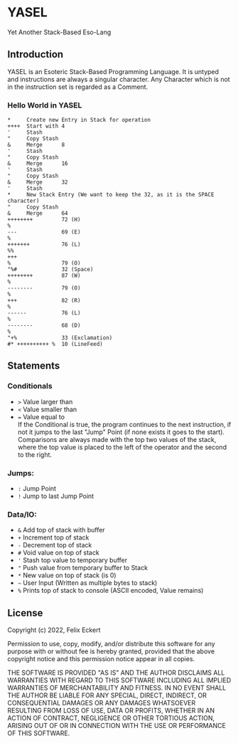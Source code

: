 # YASEL
Yet Another Stack-Based Eso-Lang

## Introduction
YASEL is an Esoteric Stack-Based Programming Language. It is untyped
and instructions are always a singular character. Any Character which
is not in the instruction set is regarded as a Comment.

### Hello World in YASEL
```
*     Create new Entry in Stack for operation
++++  Start with 4
'     Stash
"     Copy Stash
&     Merge      8
'     Stash
"     Copy Stash
&     Merge      16
'     Stash
"     Copy Stash
&     Merge      32
'     Stash
*     New Stack Entry (We want to keep the 32, as it is the SPACE character)
"     Copy Stash
&     Merge      64
++++++++         72 (H)
%
---              69 (E)
%
+++++++          76 (L)
%%
+++
%                79 (O)
"%#              32 (Space)
++++++++         87 (W)
%
--------         79 (O)
%
+++              82 (R)
%
------           76 (L)
%
--------         68 (D)
%
"+%              33 (Exclamation)
#* ++++++++++ %  10 (LineFeed)
```

## Statements
### Conditionals
-  `>` Value larger than
-  `<` Value smaller than
-  `=` Value equal to <br>
   If the Conditional is true, the program continues
   to the next instruction, if not it jumps to the
   last "Jump" Point (if none exists it goes to the start).
   Comparisons are always made with the top two values of
   the stack, where the top value is placed to the left 
   of the operator and the second to the right.

### Jumps:
-  `:` Jump Point
-  `!` Jump to last Jump Point
  
### Data/IO:
- `&` Add top of stack with buffer
- `+` Increment top of stack
- `-` Decrement top of stack
- `#` Void value on top of stack
- `'` Stash top value to temporary buffer
- `"` Push value from temporary buffer to Stack
- `*` New value on top of stack (is 0)
- `~` User Input (Written as multiple bytes to stack)
- `%` Prints top of stack to console (ASCII encoded, Value remains)

## License
Copyright (c) 2022, Felix Eckert 

Permission to use, copy, modify, and/or distribute this software for any 
purpose with or without fee is hereby granted, provided that the above 
copyright notice and this permission notice appear in all copies.

THE SOFTWARE IS PROVIDED "AS IS" AND THE AUTHOR DISCLAIMS ALL WARRANTIES
WITH REGARD TO THIS SOFTWARE INCLUDING ALL IMPLIED WARRANTIES OF
MERCHANTABILITY AND FITNESS. IN NO EVENT SHALL THE AUTHOR BE LIABLE FOR
ANY SPECIAL, DIRECT, INDIRECT, OR CONSEQUENTIAL DAMAGES OR ANY DAMAGES
WHATSOEVER RESULTING FROM LOSS OF USE, DATA OR PROFITS, WHETHER IN AN
ACTION OF CONTRACT, NEGLIGENCE OR OTHER TORTIOUS ACTION, ARISING OUT OF
OR IN CONNECTION WITH THE USE OR PERFORMANCE OF THIS SOFTWARE.
